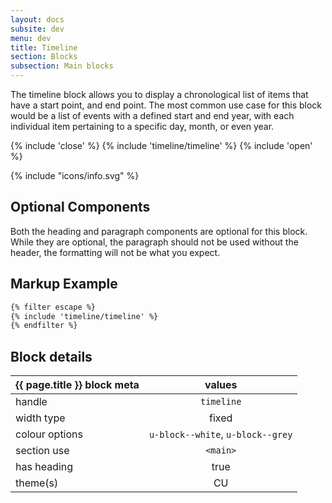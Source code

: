 ```yaml
---
layout: docs
subsite: dev
menu: dev
title: Timeline
section: Blocks
subsection: Main blocks
---
```

The timeline block allows you to display a chronological list of items that have a start point, and end point. The most common use case for this block would be a list of events with a defined start and end year, with each individual item pertaining to a specific day, month, or even year.

{% include 'close' %}
{% include 'timeline/timeline' %}
{% include 'open' %}

<div class="c-alert c-alert--info c-alert--icon u-hide-s">
    {% include "icons/info.svg" %}
    <h2>Optional Components</h2>
    <p>Both the heading and paragraph components are optional for this block. While they are optional, the paragraph should not be used without the header, the formatting will not be what you expect.</p>
</div>

## Markup Example
```html
{% filter escape %}
{% include 'timeline/timeline' %}
{% endfilter %}
```

## Block details

| {{ page.title }}  block meta |                                          values                                           |
| ---------------------------- | :---------------------------------------------------------------------------------------: |
| handle                       |                                         `timeline`                                        |
| width type                   |                                           fixed                                           |
| colour options               |                             `u-block--white`, `u-block--grey`                             |
| section use                  |                                         `<main>`                                          |
| has heading                  |                                           true                                            |
| theme(s)                     |                                            CU                                             |

